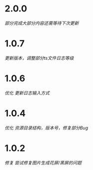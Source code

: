 # 2.0.0
*部分完成大部分内容还需等待下次更新*
# 1.0.7
*更新版本，调整部分ts文件日志等级*
# 1.0.6
*优化 更新日志输入方式*
# 1.0.4
*优化 资源目录结构，版本号，修复部分Bug*
# 1.0.2
*修复 尝试修复图片生成花屏/黑屏的问题*
